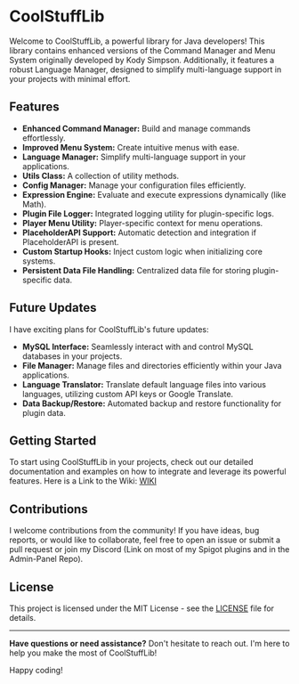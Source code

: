 # CoolStuffLib

Welcome to CoolStuffLib, a powerful library for Java developers! This library contains enhanced versions of the Command Manager and Menu System originally developed by Kody Simpson. Additionally, it features a robust Language Manager, designed to simplify multi-language support in your projects with minimal effort.

## Features

- **Enhanced Command Manager:** Build and manage commands effortlessly.
- **Improved Menu System:** Create intuitive menus with ease.
- **Language Manager:** Simplify multi-language support in your applications.
- **Utils Class:** A collection of utility methods.
- **Config Manager:** Manage your configuration files efficiently.
- **Expression Engine:** Evaluate and execute expressions dynamically (like Math).
- **Plugin File Logger:** Integrated logging utility for plugin-specific logs.
- **Player Menu Utility:** Player-specific context for menu operations.
- **PlaceholderAPI Support:** Automatic detection and integration if PlaceholderAPI is present.
- **Custom Startup Hooks:** Inject custom logic when initializing core systems.
- **Persistent Data File Handling:** Centralized data file for storing plugin-specific data.

## Future Updates

I have exciting plans for CoolStuffLib's future updates:

- **MySQL Interface:** Seamlessly interact with and control MySQL databases in your projects.
- **File Manager:** Manage files and directories efficiently within your Java applications.
- **Language Translator:** Translate default language files into various languages, utilizing custom API keys or Google Translate.
- **Data Backup/Restore:** Automated backup and restore functionality for plugin data.

## Getting Started

To start using CoolStuffLib in your projects, check out our detailed documentation and examples on how to integrate and leverage its powerful features.
Here is a Link to the Wiki: [WIKI](https://happybavarian07.gitbook.io/wiki/coolstufflib/coolstufflib)

## Contributions

I welcome contributions from the community! If you have ideas, bug reports, or would like to collaborate, feel free to open an issue or submit a pull request or join my Discord (Link on most of my Spigot plugins and in the Admin-Panel Repo).

## License

This project is licensed under the MIT License - see the [LICENSE](LICENSE) file for details.

---

**Have questions or need assistance?** Don't hesitate to reach out. I'm here to help you make the most of CoolStuffLib!

Happy coding! 
